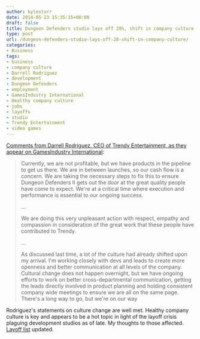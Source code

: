 ```yaml
---
author: kylestarr
date: 2014-05-23 15:35:15+00:00
draft: false
title: Dungeon Defenders studio lays off 20%, shift in company culture
type: post
url: /dungeon-defenders-studio-lays-off-20-shift-in-company-culture/
categories:
- Business
tags:
- business
- company culture
- Darrell Rodriguez
- development
- Dungeon Defenders
- employment
- GamesIndustry International
- Healthy company culture
- jobs
- layoffs
- studio
- Trendy Entertainment
- video games
---
```


[Comments from Darrell Rodriguez, CEO of Trendy Entertainment, as they appear on GamesIndustry International](http://www.gamesindustry.biz/articles/2014-05-21-dungeon-defenders-studio-lays-off-20-percent):

> Currently, we are not profitable, but we have products in the pipeline to get us there. We are in between launches, so our cash flow is a concern. We are taking the necessary steps to fix this to ensure Dungeon Defenders II gets out the door at the great quality people have come to expect. We're at a critical time where execution and performance is essential to our ongoing success.
>
> …
>
> We are doing this very unpleasant action with respect, empathy and compassion in consideration of the great work that these people have contributed to Trendy.
>
> …
>
> As discussed last time, a lot of the culture had already shifted upon my arrival. I'm working closely with devs and leads to create more openness and better communication at all levels of the company. Cultural change does not happen overnight, but we have ongoing efforts to work on better cross-departmental communication, getting the leads directly involved in product planning and holding consistent company wide meetings to ensure we are all on the same page. There's a long way to go, but we're on our way

Rodriguez's statements on culture change are well met. Healthy company culture is key and appears to be a hot topic in light of the layoff crisis plaguing development studios as of late. My thoughts to those affected. [Layoff list](/2014/03/13/save-developers-and-you-will-save-your-soul/) updated.
